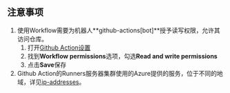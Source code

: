 ## 注意事项

1. 使用Workflow需要为机器人**github-actions[bot]**授予读写权限，允许其访问仓库。
   1. 打开[Github Action设置](https://github.com/dongchengjie/airport/settings/actions)
   2. 找到**Workflow permissions**选项，勾选**Read and write permissions**
   3. 点击**Save**保存
2. Github Action的Runners服务器集群使用的Azure提供的服务，位于不同的地域，详见[ip-addresses](https://docs.github.com/en/actions/using-github-hosted-runners/about-github-hosted-runners/about-github-hosted-runners#ip-addresses)。
